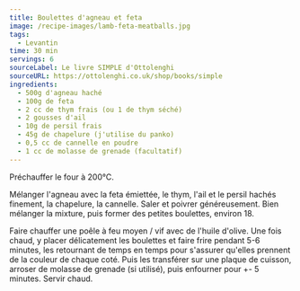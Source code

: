 ```yaml
---
title: Boulettes d'agneau et feta
image: /recipe-images/lamb-feta-meatballs.jpg
tags:
  - Levantin
time: 30 min
servings: 6
sourceLabel: Le livre SIMPLE d'Ottolenghi
sourceURL: https://ottolenghi.co.uk/shop/books/simple
ingredients:
  - 500g d'agneau haché
  - 100g de feta
  - 2 cc de thym frais (ou 1 de thym séché)
  - 2 gousses d'ail
  - 10g de persil frais
  - 45g de chapelure (j'utilise du panko)
  - 0,5 cc de cannelle en poudre
  - 1 cc de molasse de grenade (facultatif)
---
```

Préchauffer le four à 200°C.

Mélanger l'agneau avec la feta émiettée, le thym, l'ail et le persil hachés finement, la chapelure, la cannelle. Saler et poivrer généreusement. Bien mélanger la mixture, puis former des petites boulettes, environ 18.

Faire chauffer une poêle à feu moyen / vif avec de l'huile d'olive. Une fois chaud, y placer délicatement les boulettes et faire frire pendant 5-6 minutes, les retournant de temps en temps pour s'assurer qu'elles prennent de la couleur de chaque coté. Puis les transférer sur une plaque de cuisson, arroser de molasse de grenade (si utilisé), puis enfourner pour +- 5 minutes. Servir chaud.